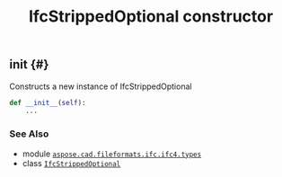 ﻿---
title: IfcStrippedOptional constructor
second_title: Aspose.CAD for Python via .NET API References
description: 
type: docs
weight: 10
url: /python-net/aspose.cad.fileformats.ifc.ifc4.types/ifcstrippedoptional/__init__/
is_root: false
---

## __init__ {#}

Constructs a new instance of IfcStrippedOptional



```python
def __init__(self):
    ...
```





### See Also
* module [`aspose.cad.fileformats.ifc.ifc4.types`](../../)
* class [`IfcStrippedOptional`](/cad/python-net/aspose.cad.fileformats.ifc.ifc4.types/ifcstrippedoptional)
